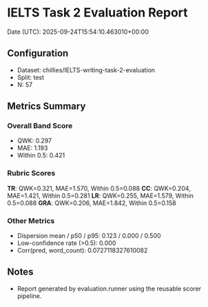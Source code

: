 # IELTS Task 2 Evaluation Report

Date (UTC): 2025-09-24T15:54:10.463010+00:00

## Configuration
- Dataset: chillies/IELTS-writing-task-2-evaluation
- Split: test
- N: 57

## Metrics Summary
### Overall Band Score
- QWK: 0.297
- MAE: 1.193
- Within 0.5: 0.421

### Rubric Scores
**TR**: QWK=0.321, MAE=1.570, Within 0.5=0.088
**CC**: QWK=0.204, MAE=1.421, Within 0.5=0.281
**LR**: QWK=0.255, MAE=1.579, Within 0.5=0.088
**GRA**: QWK=0.206, MAE=1.842, Within 0.5=0.158

### Other Metrics
- Dispersion mean / p50 / p95: 0.123 / 0.000 / 0.500
- Low-confidence rate (>0.5): 0.000
- Corr(pred, word_count): 0.0727118327610082

## Notes
- Report generated by evaluation.runner using the reusable scorer pipeline.